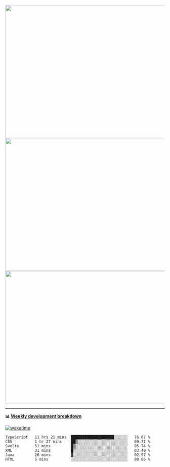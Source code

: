 <p float="left" align="middle"><img src="https://user-images.githubusercontent.com/56089155/195064669-12bd89bb-53c9-44b1-9fd8-993f93f585e1.png" width="600px" height="420px">
<img src="https://user-images.githubusercontent.com/56089155/195064706-c37aa3c8-f669-46c9-abba-1eadcbb910c5.png" width="600px" height="420px">
<img src="https://user-images.githubusercontent.com/56089155/195064753-0de674c7-4fc7-4831-a8a5-402e19cc77be.png" width="600px" height="420px"></p>

<hr />

**📊 [Weekly development breakdown](https://wakatime.com/@Ari24)**

[![wakatime](https://wakatime.com/badge/user/ca34c016-707f-4382-84cf-1823913a1423.svg)](https://wakatime.com/@ca34c016-707f-4382-84cf-1823913a1423)

<!--START_SECTION:waka-->

```text
TypeScript   11 hrs 21 mins  ███████████████████░░░░░░   76.07 %
CSS          1 hr 27 mins    ██▒░░░░░░░░░░░░░░░░░░░░░░   09.71 %
Svelte       51 mins         █▒░░░░░░░░░░░░░░░░░░░░░░░   05.74 %
XML          31 mins         █░░░░░░░░░░░░░░░░░░░░░░░░   03.49 %
Java         26 mins         ▓░░░░░░░░░░░░░░░░░░░░░░░░   02.97 %
HTML         5 mins          ░░░░░░░░░░░░░░░░░░░░░░░░░   00.66 %
```

<!--END_SECTION:waka-->

